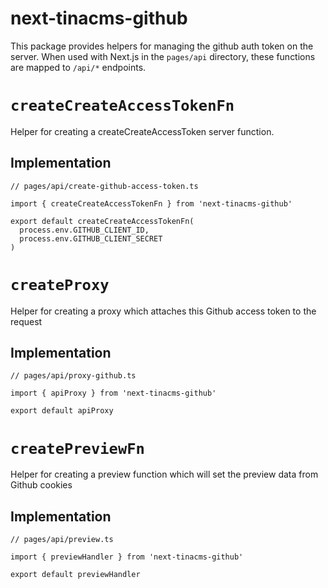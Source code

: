 # next-tinacms-github

This package provides helpers for managing the github auth token on the server.
When used with Next.js in the `pages/api` directory, these functions are mapped to `/api/*` endpoints.

# `createCreateAccessTokenFn`
Helper for creating a createCreateAccessToken server function.

## Implementation

```
// pages/api/create-github-access-token.ts

import { createCreateAccessTokenFn } from 'next-tinacms-github'

export default createCreateAccessTokenFn(
  process.env.GITHUB_CLIENT_ID,
  process.env.GITHUB_CLIENT_SECRET
)
```

# `createProxy`
Helper for creating a proxy which attaches this Github access token to the request

## Implementation

```
// pages/api/proxy-github.ts

import { apiProxy } from 'next-tinacms-github'

export default apiProxy
```

# `createPreviewFn`
Helper for creating a preview function which will set the preview data from Github cookies

## Implementation

```
// pages/api/preview.ts

import { previewHandler } from 'next-tinacms-github'

export default previewHandler

```